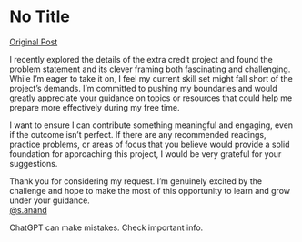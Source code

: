 # No Title

[Original Post](https://discourse.onlinedegree.iitm.ac.in/t/163241/1)

<p>I recently explored the details of the extra credit project and found the problem statement and its clever framing both fascinating and challenging. While I’m eager to take it on, I feel my current skill set might fall short of the project’s demands. I’m committed to pushing my boundaries and would greatly appreciate your guidance on topics or resources that could help me prepare more effectively during my free time.</p>
<p>I want to ensure I can contribute something meaningful and engaging, even if the outcome isn’t perfect. If there are any recommended readings, practice problems, or areas of focus that you believe would provide a solid foundation for approaching this project, I would be very grateful for your suggestions.</p>
<p>Thank you for considering my request. I’m genuinely excited by the challenge and hope to make the most of this opportunity to learn and grow under your guidance.<br>
<a class="mention" href="/u/s.anand">@s.anand</a></p>
<p>ChatGPT can make mistakes. Check important info.</p>
